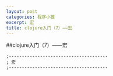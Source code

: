 ```yaml
---
layout: post
categories: 程序小狼
excerpt: 宏
title: clojure入门（7）——宏
---
```


##clojure入门（7）——宏

```
;--------------------------------------
; 宏
;--------------------------------------



```
